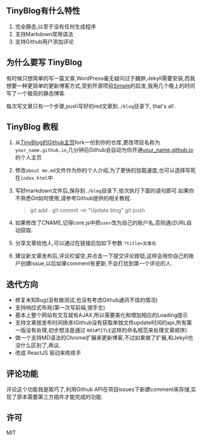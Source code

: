 ## TinyBlog有什么特性
1. 完全静态,以至于没有任何生成程序
2. 支持Markdown常用语法
3. 支持Github用户添加评论

## 为什么要写 TinyBlog
有时候只想简单的写一篇文章,WordPress毫无疑问过于臃肿,Jekyll需要安装,而我想要一种更简单的更新博客方式,受到开源项目[Simple](https://github.com/isnowfy/simple)的启发,我用几个晚上的时间写了一个极简的静态博客.

每次写文章只有一个步骤,push写好的md文章到`./blog`目录下, that's all .

## TinyBlog 教程
1. 从[TinyBlog的Github主页](https://github.com/YangHanqing/tinyblog)fork一份到你的仓库,更改项目名称为`your_name.github.io`,几分钟后Github会自动为你开通[your_name.github.io](yanghanqing.github.io)的个人主页

2. 修改`about me.md`文件作为你的个人介绍,为了更快的加载速度,也可以选择写死在`index.html`中

3. 写好markdown文件后,保存到`./blog`目录下,依次执行下面的语句即可.如果你不熟悉Git如何使用,请参考Github提供的相关教程.

	> git add .
	> git commit -m "Update blog"
	> git push
	
4. 如果修改了CNAME,记得core.js中把`user`改为自己的账户名,否则通过URL自动获取.

5. 分享文章给他人,可以通过在链接后加如下参数 `?title=文章名`

6. 建议新文章发布后,评论栏留空,并点击一下提交评论按钮,这样会用你自己的账户创建issue,以后如果comment有更新,不会打扰到第一个评论的人.

## 迭代方向
* 修复未知Bug(没有做测试,也没有考虑Github通讯不佳的情况)
* 支持响应式布局(第一次写前端,很手生)
* 基本上整个网站有交互就有AJAX,所以需要美化和增加相应的Loading提示
* 支持文章按发布时间排序(Github没有获取单独文件update时间的api,所有第一版没有处理,初步想法是通过 `001#TITLE`这样的命名规范来处理文章顺序)
* 做一个支持MD语法的Chrome扩展来更新博客,不过如果做了扩展,和Jekyll也没什么区别了,再议.
* 改成 ReactJS 驱动来练练手

## 评论功能
评论这个功能我是取巧了,利用Github API在项目issues下新建comment来存储,实现了原本需要第三方插件才能完成的功能.
## 许可
MIT
